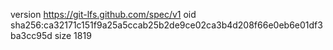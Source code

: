 version https://git-lfs.github.com/spec/v1
oid sha256:ca32171c151f9a25a5ccab25b2de9ce02ca3b4d208f66e0eb6e01df3ba3cc95d
size 1819
